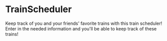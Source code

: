 # TrainScheduler

Keep track of you and your friends' favorite trains with this train scheduler! Enter in the needed information and you'll be able to keep track of these trains!
